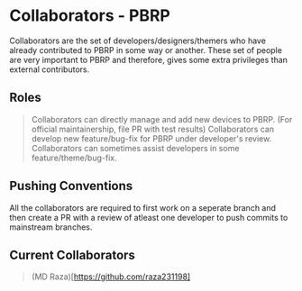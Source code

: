 # Collaborators - PBRP

Collaborators are the set of developers/designers/themers who have already contributed to PBRP in some way or another. These set of people are very important to PBRP and therefore, gives some extra privileges than external contributors.

## Roles

> Collaborators can directly manage and add new devices to PBRP. (For official maintainership, file PR with test results)
> Collaborators can develop new feature/bug-fix for PBRP under developer's review.
> Collaborators can sometimes assist developers in some feature/theme/bug-fix.

## Pushing Conventions

All the collaborators are required to first work on a seperate branch and then create a PR with a review of atleast one developer to push commits to mainstream branches.

## Current Collaborators

> (MD Raza)[https://github.com/raza231198]
